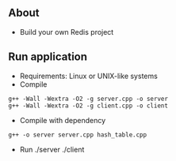 ## About
- Build your own Redis project

## Run application
- Requirements: Linux or UNIX-like systems
- Compile
```
g++ -Wall -Wextra -O2 -g server.cpp -o server
g++ -Wall -Wextra -O2 -g client.cpp -o client
```
- Compile with dependency
```
g++ -o server server.cpp hash_table.cpp
```
- Run
./server
./client